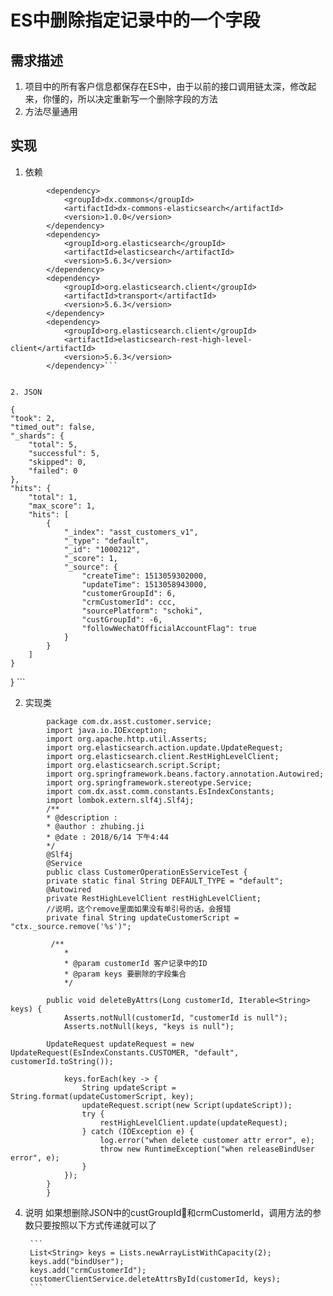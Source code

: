 # ES中删除指定记录中的一个字段
## 需求描述
1. 项目中的所有客户信息都保存在ES中，由于以前的接口调用链太深，修改起来，你懂的，所以决定重新写一个删除字段的方法
2. 方法尽量通用

## 实现
1. 依赖
```
        <dependency>  
            <groupId>dx.commons</groupId>
			<artifactId>dx-commons-elasticsearch</artifactId>
			<version>1.0.0</version>
		</dependency>
	    <dependency>
			<groupId>org.elasticsearch</groupId>
			<artifactId>elasticsearch</artifactId>
			<version>5.6.3</version>
		</dependency>
		<dependency>
			<groupId>org.elasticsearch.client</groupId>
			<artifactId>transport</artifactId>
			<version>5.6.3</version>
		</dependency>
		<dependency>
			<groupId>org.elasticsearch.client</groupId>
			<artifactId>elasticsearch-rest-high-level-client</artifactId>
			<version>5.6.3</version>
		</dependency>```


2. JSON
```
    {
    "took": 2,
    "timed_out": false,
    "_shards": {
        "total": 5,
        "successful": 5,
        "skipped": 0,
        "failed": 0
    },
    "hits": {
        "total": 1,
        "max_score": 1,
        "hits": [
            {
                "_index": "asst_customers_v1",
                "_type": "default",
                "_id": "1000212",
                "_score": 1,
                "_source": {
                    "createTime": 1513059302000,
                    "updateTime": 1513058943000,
                    "customerGroupId": 6,
                    "crmCustomerId": ccc,
                    "sourcePlatform": "schoki",
                    "custGroupId": -6,
                    "followWechatOfficialAccountFlag": true
                }
            }
        ]
    }
}   ```




2.  实现类
```
        package com.dx.asst.customer.service;
        import java.io.IOException;
        import org.apache.http.util.Asserts;
        import org.elasticsearch.action.update.UpdateRequest;
        import org.elasticsearch.client.RestHighLevelClient;
        import org.elasticsearch.script.Script;
        import org.springframework.beans.factory.annotation.Autowired;
        import org.springframework.stereotype.Service;
        import com.dx.asst.comm.constants.EsIndexConstants;
        import lombok.extern.slf4j.Slf4j;
        /**
        * @description :
        * @author : zhubing.ji
        * @date : 2018/6/14 下午4:44
        */
        @Slf4j
        @Service
        public class CustomerOperationEsServiceTest {
        private static final String DEFAULT_TYPE = "default";
        @Autowired
        private RestHighLevelClient restHighLevelClient;
        //说明，这个remove里面如果没有单引号的话，会报错
        private final String updateCustomerScript = "ctx._source.remove('%s')";

         /**
            * 
            * @param customerId 客户记录中的ID
            * @param keys 要删除的字段集合
            */
        
        public void deleteByAttrs(Long customerId, Iterable<String> keys) {
            Asserts.notNull(customerId, "customerId is null");
            Asserts.notNull(keys, "keys is null");

        UpdateRequest updateRequest = new UpdateRequest(EsIndexConstants.CUSTOMER, "default", customerId.toString());
            
            keys.forEach(key -> {
                String updateScript = String.format(updateCustomerScript, key);
                updateRequest.script(new Script(updateScript));
                try {
                    restHighLevelClient.update(updateRequest);
                } catch (IOException e) {
                    log.error("when delete customer attr error", e);
                    throw new RuntimeException("when releaseBindUser error", e);
                }
            });
        }
        }

```

4. 说明
        如果想删除JSON中的custGroupId和crmCustomerId，调用方法的参数只要按照以下方式传递就可以了
        
        ```
        List<String> keys = Lists.newArrayListWithCapacity(2); 
		keys.add("bindUser");
		keys.add("crmCustomerId");
		customerClientService.deleteAttrsById(customerId, keys);
        ```
